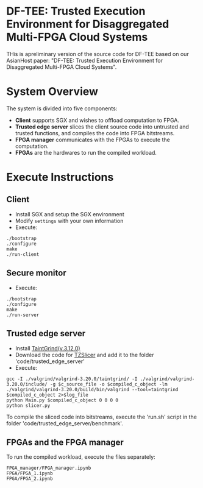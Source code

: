 # DF-TEE: Trusted Execution Environment for Disaggregated Multi-FPGA Cloud Systems
THis is apreliminary version of the source code for DF-TEE based on our AsianHost paper: "DF-TEE: Trusted Execution Environment for Disaggregated Multi-FPGA Cloud Systems". 

# System Overview
The system is divided into five components:
- **Client** supports SGX and wishes to offload computation to FPGA.
- **Trusted edge server** slices the client source code into untrusted and trusted functions, and compiles the code into FPGA bitstreams.
- **FPGA manager** communicates with the FPGAs to execute the computation.
- **FPGAs** are the hardwares to run the compiled workload.

# Execute Instructions
## Client
- Install SGX and setup the SGX environment
- Modify `settings` with your own information
- Execute:
```
./bootstrap
./configure
make
./run-client
```
## Secure monitor
- Execute:
```
./bootstrap
./configure
make
./run-server
```

## Trusted edge server
- Install [TaintGrind(v.3.12.0)](https://github.com/wmkhoo/taintgrind) 
- Download the code for [TZSlicer](https://github.com/hwsel/tzslicer) and add it to the folder 'code/trusted_edge_server'
- Execute:
```
gcc -I ./valgrind/valgrind-3.20.0/taintgrind/ -I ./valgrind/valgrind-3.20.0/include/ -g $c_source_file -o $compiled_c_object -lm
./valgrind/valgrind-3.20.0/build/bin/valgrind --tool=taintgrind $compiled_c_object 2>$log_file
python Main.py $compiled_c_object 0 0 0 0
python slicer.py
```
To compile the sliced code into bitstreams, execute the 'run.sh' script in the folder 'code/trusted_edge_server/benchmark'.

## FPGAs and the FPGA manager
To run the compiled workload, execute the files separately:
```
FPGA_manager/FPGA_manager.ipynb
FPGA/FPGA_1.ipynb
FPGA/FPGA_2.ipynb
```
